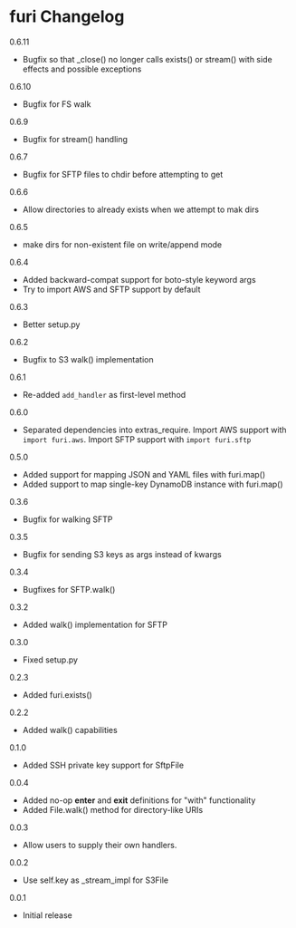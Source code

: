 # furi Changelog

0.6.11
* Bugfix so that _close() no longer calls exists() or stream() with side effects and possible exceptions

0.6.10
* Bugfix for FS walk

0.6.9
* Bugfix for stream() handling

0.6.7
* Bugfix for SFTP files to chdir before attempting to get

0.6.6
* Allow directories to already exists when we attempt to mak dirs

0.6.5
* make dirs for non-existent file on write/append mode

0.6.4
* Added backward-compat support for boto-style keyword args
* Try to import AWS and SFTP support by default

0.6.3
* Better setup.py

0.6.2
* Bugfix to S3 walk() implementation

0.6.1
* Re-added `add_handler` as first-level method

0.6.0
* Separated dependencies into extras_require. Import AWS support with `import furi.aws`. Import SFTP support with `import furi.sftp`

0.5.0
* Added support for mapping JSON and YAML files with furi.map()
* Added support to map single-key DynamoDB instance with furi.map()

0.3.6
* Bugfix for walking SFTP

0.3.5
* Bugfix for sending S3 keys as args instead of kwargs

0.3.4
* Bugfixes for SFTP.walk()

0.3.2
* Added walk() implementation for SFTP

0.3.0
* Fixed setup.py

0.2.3
* Added furi.exists()

0.2.2
* Added walk() capabilities

0.1.0
* Added SSH private key support for SftpFile

0.0.4
* Added no-op __enter__ and __exit__ definitions for "with" functionality
* Added File.walk() method for directory-like URIs

0.0.3
* Allow users to supply their own handlers.

0.0.2
* Use self.key as _stream_impl for S3File

0.0.1
* Initial release
